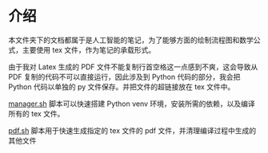# 介绍

本文件夹下的文档都属于是人工智能的笔记，为了能够方面的绘制流程图和数学公式，主要使用 tex 文件，作为笔记的承载形式。

由于我对 Latex 生成的 PDF 文件不能复制行首空格这一点感到不爽，这会导致从 PDF 复制的代码不可以直接运行，因此涉及到 Python 代码的部分，我会把 Python 代码以单独的 py 文件保存。并把文件的超链接放在 tex 文件中。

[manager.sh](./manager.sh) 脚本可以快速搭建 Python venv 环境，安装所需的依赖，以及编译所有的 tex 文件。

[pdf.sh](./pdf.sh) 脚本用于快速生成指定的 tex 文件的 pdf 文件，并清理编译过程中生成的其他文件
